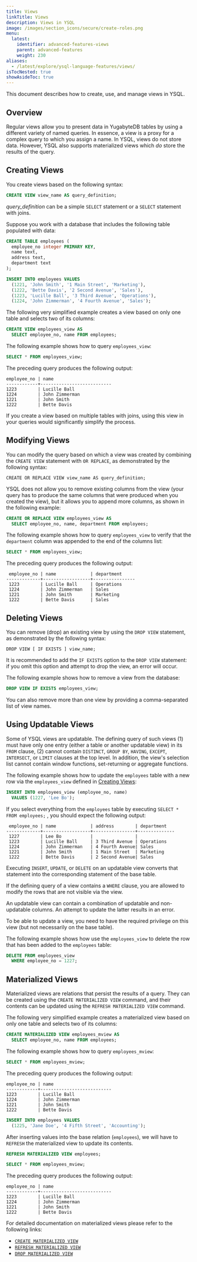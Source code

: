```yaml
---
title: Views
linkTitle: Views
description: Views in YSQL
image: /images/section_icons/secure/create-roles.png
menu:
  latest:
    identifier: advanced-features-views
    parent: advanced-features
    weight: 230
aliases:
  - /latest/explore/ysql-language-features/views/
isTocNested: true
showAsideToc: true
---
```


This document describes how to create, use, and manage views in YSQL.

## Overview

Regular views allow you to present data in YugabyteDB tables by using a different variety of named queries. In essence, a view is a proxy for a complex query to which you assign a name. In YSQL, views do not store data. However, YSQL also supports materialized views which _do_ store the results of the query.

## Creating Views

You create views based on the following syntax:

```sql
CREATE VIEW view_name AS query_definition;
```

*query_definition* can be a simple `SELECT` statement or a `SELECT` statement with joins.

Suppose you work with a database that includes the following table populated with data:

```sql
CREATE TABLE employees (
  employee_no integer PRIMARY KEY,
  name text,
  address text,
  department text
);
```

```sql
INSERT INTO employees VALUES
  (1221, 'John Smith', '1 Main Street', 'Marketing'),
  (1222, 'Bette Davis', '2 Second Avenue', 'Sales'),
  (1223, 'Lucille Ball', '3 Third Avenue', 'Operations'),
  (1224, 'John Zimmerman', '4 Fourth Avenue', 'Sales');
```

The following very simplified example creates a view based on only one table and selects two of its columns:

```sql
CREATE VIEW employees_view AS
  SELECT employee_no, name FROM employees;
```

The following example shows how to query `employees_view`:

```sql
SELECT * FROM employees_view;
```

The preceding query produces the following output:

```
employee_no | name
------------+---------------------------
1223        | Lucille Ball
1224        | John Zimmerman
1221        | John Smith
1222        | Bette Davis
```

If you create a view based on multiple tables with joins, using this view in your queries would significantly simplify the process.

## Modifying Views

You can modify the query based on which a view was created by combining the `CREATE VIEW` statement with `OR REPLACE`, as demonstrated by the following syntax:

```
CREATE OR REPLACE VIEW view_name AS query_definition;
```

YSQL does not allow you to remove existing columns from the view (your query has to produce the same columns that were produced when you created the view), but it allows you to append more columns, as shown in the following example:

```sql
CREATE OR REPLACE VIEW employees_view AS
  SELECT employee_no, name, department FROM employees;
```

The following example shows how to query `employees_view` to verify that the `department` column was appended to the end of the columns list:

```sql
SELECT * FROM employees_view;
```

The preceding query produces the following output:

```
 employee_no | name             | department
-------------+------------------+----------------
 1223        | Lucille Ball     | Operations
 1224        | John Zimmerman   | Sales
 1221        | John Smith       | Marketing
 1222        | Bette Davis      | Sales
```

## Deleting Views

You can remove (drop) an existing view by using the `DROP VIEW` statement, as demonstrated by the following syntax:

```
DROP VIEW [ IF EXISTS ] view_name;
```

It is recommended to add the `IF EXISTS` option to the `DROP VIEW` statement: if you omit this option and attempt to drop the view, an error will occur.

The following example shows how to remove a view from the database:

```sql
DROP VIEW IF EXISTS employees_view;
```

You can also remove more than one view by providing a comma-separated list of view names.

## Using Updatable Views

Some of YSQL views are updatable. The defining query of such views (1) must have only one entry (either a table or another updatable view) in its `FROM` clause, (2) cannot contain `DISTINCT`, `GROUP BY`, `HAVING`, `EXCEPT`, `INTERSECT`, or `LIMIT` clauses at the top level. In addition, the view's selection list cannot contain  window functions, set-returning or aggregate functions.

The following example shows how to update the `employees` table with a new row via the `employees_view` defined in [Creating Views](#creating-views):

```sql
INSERT INTO employees_view (employee_no, name)
  VALUES (1227, 'Lee Bo');
```

If you select everything from the `employees` table by executing `SELECT * FROM employees;` , you should expect the following output:

```
 employee_no | name             | address        | department
-------------+------------------+----------------+--------------
 1227        | Lee Bo           |                |
 1223        | Lucille Ball     | 3 Third Avenue | Operations
 1224        | John Zimmerman   | 4 Fourth Avenue| Sales
 1221        | John Smith       | 1 Main Street  | Marketing
 1222        | Bette Davis      | 2 Second Avenue| Sales
```

Executing `INSERT`, `UPDATE`, or `DELETE` on an updatable view converts that statement into the corresponding statement of the base table.

If the defining query of a view contains a `WHERE` clause, you are allowed to modify the rows that are not visible via the view.

An updatable view can contain a combination of updatable and non-updatable columns. An attempt to update the latter results in an error.

To be able to update a view, you need to have the required privilege on this view (but not necessarily on the base table).

The following example shows how use the `employees_view` to delete the row that has been added to the  `employees` table:

```sql
DELETE FROM employees_view
  WHERE employee_no = 1227;
```

## Materialized Views

Materialized views are relations that persist the results of a query. They can be created using the `CREATE MATERIALIZED VIEW` command, and their contents can be updated using the `REFRESH MATERIALIZED VIEW` command.

The following very simplified example creates a materialized view based on only one table and selects two of its columns:

```sql
CREATE MATERIALIZED VIEW employees_mview AS 
  SELECT employee_no, name FROM employees;
```

The following example shows how to query `employees_mview`:

```sql
SELECT * FROM employees_mview;
```

The preceding query produces the following output:

```
employee_no | name
------------+---------------------------
1223        | Lucille Ball
1224        | John Zimmerman
1221        | John Smith
1222        | Bette Davis
```

```sql
INSERT INTO employees VALUES 
  (1225, 'Jane Doe', '4 Fifth Street', 'Accounting');
```

After inserting values into the base relation (`employees`), we will have to `REFRESH` the materialized view to update its contents.

```sql
REFRESH MATERIALIZED VIEW employees;
```
```sql
SELECT * FROM employees_mview;
```

The preceding query produces the following output:

```
employee_no | name
------------+---------------------------
1223        | Lucille Ball
1224        | John Zimmerman
1221        | John Smith
1222        | Bette Davis
```


For detailed documentation on materialized views please refer to the following links:
- [`CREATE MATERIALIZED VIEW`](../../api/ysql/the-sql-language/statements/ddl_create_matview)
- [`REFRESH MATERIALIZED VIEW`](../../api/ysql/the-sql-language/statements/ddl_refresh_matview)
- [`DROP MATERIALIZED VIEW`](../../api/ysql/the-sql-language/statements/ddl_drop_matview)
